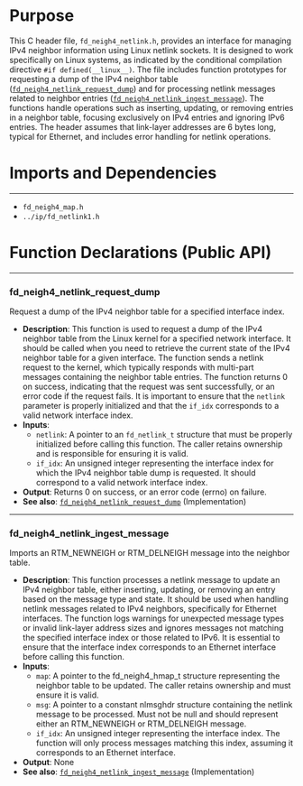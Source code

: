 # Purpose
This C header file, `fd_neigh4_netlink.h`, provides an interface for managing IPv4 neighbor information using Linux netlink sockets. It is designed to work specifically on Linux systems, as indicated by the conditional compilation directive `#if defined(__linux__)`. The file includes function prototypes for requesting a dump of the IPv4 neighbor table ([`fd_neigh4_netlink_request_dump`](#fd_neigh4_netlink_request_dump)) and for processing netlink messages related to neighbor entries ([`fd_neigh4_netlink_ingest_message`](#fd_neigh4_netlink_ingest_message)). The functions handle operations such as inserting, updating, or removing entries in a neighbor table, focusing exclusively on IPv4 entries and ignoring IPv6 entries. The header assumes that link-layer addresses are 6 bytes long, typical for Ethernet, and includes error handling for netlink operations.
# Imports and Dependencies

---
- `fd_neigh4_map.h`
- `../ip/fd_netlink1.h`


# Function Declarations (Public API)

---
### fd\_neigh4\_netlink\_request\_dump<!-- {{#callable_declaration:fd_neigh4_netlink_request_dump}} -->
Request a dump of the IPv4 neighbor table for a specified interface index.
- **Description**: This function is used to request a dump of the IPv4 neighbor table from the Linux kernel for a specified network interface. It should be called when you need to retrieve the current state of the IPv4 neighbor table for a given interface. The function sends a netlink request to the kernel, which typically responds with multi-part messages containing the neighbor table entries. The function returns 0 on success, indicating that the request was sent successfully, or an error code if the request fails. It is important to ensure that the `netlink` parameter is properly initialized and that the `if_idx` corresponds to a valid network interface index.
- **Inputs**:
    - `netlink`: A pointer to an `fd_netlink_t` structure that must be properly initialized before calling this function. The caller retains ownership and is responsible for ensuring it is valid.
    - `if_idx`: An unsigned integer representing the interface index for which the IPv4 neighbor table dump is requested. It should correspond to a valid network interface index.
- **Output**: Returns 0 on success, or an error code (errno) on failure.
- **See also**: [`fd_neigh4_netlink_request_dump`](fd_neigh4_netlink.c.driver.md#fd_neigh4_netlink_request_dump)  (Implementation)


---
### fd\_neigh4\_netlink\_ingest\_message<!-- {{#callable_declaration:fd_neigh4_netlink_ingest_message}} -->
Imports an RTM_NEWNEIGH or RTM_DELNEIGH message into the neighbor table.
- **Description**: This function processes a netlink message to update an IPv4 neighbor table, either inserting, updating, or removing an entry based on the message type and state. It should be used when handling netlink messages related to IPv4 neighbors, specifically for Ethernet interfaces. The function logs warnings for unexpected message types or invalid link-layer address sizes and ignores messages not matching the specified interface index or those related to IPv6. It is essential to ensure that the interface index corresponds to an Ethernet interface before calling this function.
- **Inputs**:
    - `map`: A pointer to the fd_neigh4_hmap_t structure representing the neighbor table to be updated. The caller retains ownership and must ensure it is valid.
    - `msg`: A pointer to a constant nlmsghdr structure containing the netlink message to be processed. Must not be null and should represent either an RTM_NEWNEIGH or RTM_DELNEIGH message.
    - `if_idx`: An unsigned integer representing the interface index. The function will only process messages matching this index, assuming it corresponds to an Ethernet interface.
- **Output**: None
- **See also**: [`fd_neigh4_netlink_ingest_message`](fd_neigh4_netlink.c.driver.md#fd_neigh4_netlink_ingest_message)  (Implementation)


